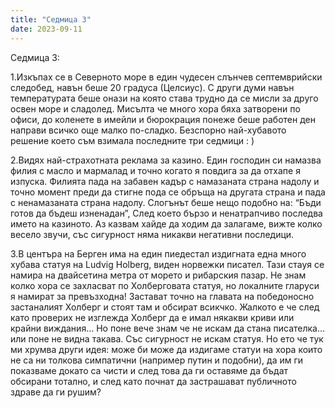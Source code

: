 ```yaml
---
title: "Седмица 3"
date: 2023-09-11
---
```


Седмица 3:

1.Изкъпах се в Северното море в един чудесен слънчев септемврийски следобед, навън беше 20 градуса (Целсиус). С други думи навън температурата беше онази на която става трудно да се мисли за друго освен море и сладолед. Мисълта че много хора бяха затворени по офиси, до коленете в имейли и бюрокрация понеже беше работен ден направи всичко още малко по-сладко.
Безспорно най-хубавото решение което съм взимала последните три седмици : )

2.Видях най-страхотната реклама за казино. Един господин си намазва филия с масло и мармалад и точно когато я повдига за да отхапе я изпуска. Филията пада на забавен кадър с намазаната страна надолу и точно момент преди да стигне пода се обръща на другата страна и пада с ненамазаната страна надолу.
Слогънът беше нещо подобно на: “Бъди готов да бъдеш изненадан”, След което бързо и ненатрапчиво последва името на казиното. 
Аз казвам хайде да ходим да залагаме, вижте колко весело звучи, със сигурност няма никакви негативни последици.

3.В центъра на Берген има на един пиедестал издигната една много хубава статуя на Ludvig Holberg, виден норвежки писател. Тази стауя се намира на двайсетина метра от морето и рибарския пазар. Не знам колко хора се захласват по Холберговата статуя, но локалните гларуси я намират за превъзходна! Застават точно на главата на победоносно застаналият Холберг и стоят там и обсират всикчко. Жалкото е че след като проверих не изглежда Холберг да е имал някакви криви или крайни виждания…
Но поне вече знам че не искам да стана писателка…или поне не видна такава. Със сигурност не искам статуя. 
Но ето че тук ми хрумва други идея: може би може да издигаме статуи на хора които не са ни толкова симпатични (например путин и подобни), да им ги показваме докато са чисти и след това да ги оставяме да бъдат обсирани тотално, и след като почнат да застрашават публичното здраве да ги рушим?
